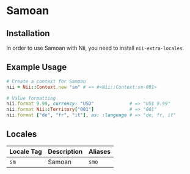 <!-- This file has been generated. Source: languages/_template.md.erb -->

# Samoan

## Installation

In order to use Samoan with Nii, you need to install `nii-extra-locales`.

## Example Usage

``` ruby
# Create a context for Samoan
nii = Nii::Context.new "sm" # => #<Nii::Context:sm-001>

# Value formatting
nii.format 9.99, currency: "USD"             # => "US$ 9.99"
nii.format Nii::Territory["001"]             # => "001"
nii.format ["de", "fr", "it"], as: :language # => "de, fr, it"
```


## Locales

<table>
  <thead>
    <tr>
      <th>Locale Tag</th>
      <th>Description</th>
      <th>Aliases</th>
    </tr>
  </thead>
  <tbody>
    <tr>
      <td><code>sm</code></td>
      <td>Samoan</td>
      <td><code>smo</code></td>
    </tr>
  </tbody>
</table>

